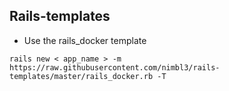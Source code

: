 ## Rails-templates

* Use the rails_docker template

```
rails new < app_name > -m https://raw.githubusercontent.com/nimbl3/rails-templates/master/rails_docker.rb -T
```
